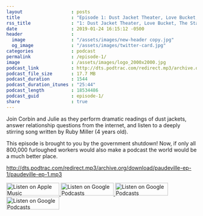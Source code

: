 ```yaml
---
layout                  : posts
title                   : "Episode 1: Dust Jacket Theater, Love Bucket, The Stage"
rss_title               : "1: Dust Jacket Theater, Love Bucket, The Stage"
date                    : 2019-01-24 16:15:12 -0500
header                  : 
  image                 : "/assets/images/new-header copy.jpg"
  og_image              : "/assets/images/twitter-card.jpg"
categories              : podcast
permalink               : /episode-1/
image                   : /assets/images/logo_2000x2000.jpg
podcast_link            : http://dts.podtrac.com/redirect.mp3/archive.org/download/paudeville-ep-1/paudeville-ep-1.mp3
podcast_file_size       : 17.7 MB
podcast_duration        : 1544
podcast_duration_itunes : "25:44"
podcast_length          : 18534486
podcast_guid            : episode-1/
share                   : true
---
```


Join Corbin and Julie as they perform dramatic readings of dust jackets, answer relationship questions from the internet, and listen to a deeply stirring song written by Ruby Miller (4 years old).

This episode is brought to you by the government shutdown! Now, if only all 800,000 furloughed workers would also make a podcast the world would be a much better place.

http://dts.podtrac.com/redirect.mp3/archive.org/download/paudeville-ep-1/paudeville-ep-1.mp3

<a href="https://itunes.apple.com/us/podcast/paudeville/id1450915591">
	<img src='{{ site.url }}{{ site.baseurl }}/assets/images/US_UK_Apple_Podcasts_Listen_Badge_RGB_140x34.png' width='140px' height='34' alt='Listen on Apple Music'/>
</a>
<a href="https://play.google.com/music/m/Igre2ostm2ltqiq4sabzzrl5jcy?t=Paudeville">
	<img src='{{ site.url }}{{ site.baseurl }}/assets/images/google_podcasts_badge_140x34.png' width='140px' height='34' alt='Listen on Google Podcasts'/>
</a>
<a href="https://open.spotify.com/show/4q5RNUUtU4XFqsymP7dcTw">
	<img src='{{ site.url }}{{ site.baseurl }}/assets/images/Spotify_Listen_Badge_RGB_140x34.png' width='140px' height='34' alt='Listen on Google Podcasts'/>
</a>
<a href="https://www.stitcher.com/s?fid=363388&refid=stpr">
	<img src='{{ site.url }}{{ site.baseurl }}/assets/images/Stitcher_Listen_Badge_Color_Dark_BG_140x34.png' width='140px' height='34' alt='Listen on Google Podcasts'/>
</a>
